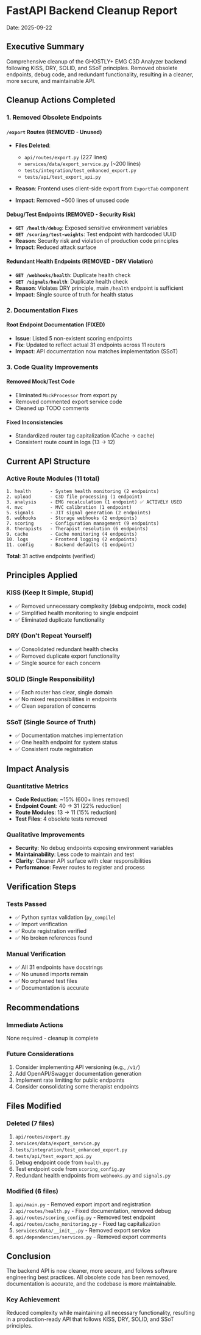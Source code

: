 # FastAPI Backend Cleanup Report
Date: 2025-09-22

## Executive Summary

Comprehensive cleanup of the GHOSTLY+ EMG C3D Analyzer backend following KISS, DRY, SOLID, and SSoT principles. Removed obsolete endpoints, debug code, and redundant functionality, resulting in a cleaner, more secure, and maintainable API.

## Cleanup Actions Completed

### 1. Removed Obsolete Endpoints

#### `/export` Routes (REMOVED - Unused)
- **Files Deleted**: 
  - `api/routes/export.py` (227 lines)
  - `services/data/export_service.py` (~200 lines)
  - `tests/integration/test_enhanced_export.py` 
  - `tests/api/test_export_api.py`
  
- **Reason**: Frontend uses client-side export from `ExportTab` component
- **Impact**: Removed ~500 lines of unused code

#### Debug/Test Endpoints (REMOVED - Security Risk)
- **`GET /health/debug`**: Exposed sensitive environment variables
- **`GET /scoring/test-weights`**: Test endpoint with hardcoded UUID
- **Reason**: Security risk and violation of production code principles
- **Impact**: Reduced attack surface

#### Redundant Health Endpoints (REMOVED - DRY Violation)
- **`GET /webhooks/health`**: Duplicate health check
- **`GET /signals/health`**: Duplicate health check
- **Reason**: Violates DRY principle, main `/health` endpoint is sufficient
- **Impact**: Single source of truth for health status

### 2. Documentation Fixes

#### Root Endpoint Documentation (FIXED)
- **Issue**: Listed 5 non-existent scoring endpoints
- **Fix**: Updated to reflect actual 31 endpoints across 11 routers
- **Impact**: API documentation now matches implementation (SSoT)

### 3. Code Quality Improvements

#### Removed Mock/Test Code
- Eliminated `MockProcessor` from export.py
- Removed commented export service code
- Cleaned up TODO comments

#### Fixed Inconsistencies
- Standardized router tag capitalization (Cache → cache)
- Consistent route count in logs (13 → 12)

## Current API Structure

### Active Route Modules (11 total)
```
1. health       - System health monitoring (2 endpoints)
2. upload       - C3D file processing (1 endpoint)  
3. analysis     - EMG recalculation (1 endpoint) ✅ ACTIVELY USED
4. mvc          - MVC calibration (1 endpoint)
5. signals      - JIT signal generation (2 endpoints)
6. webhooks     - Storage webhooks (2 endpoints)
7. scoring      - Configuration management (9 endpoints)
8. therapists   - Therapist resolution (6 endpoints)
9. cache        - Cache monitoring (4 endpoints)
10. logs        - Frontend logging (2 endpoints)
11. config      - Backend defaults (1 endpoint)
```

**Total**: 31 active endpoints (verified)

## Principles Applied

### KISS (Keep It Simple, Stupid)
- ✅ Removed unnecessary complexity (debug endpoints, mock code)
- ✅ Simplified health monitoring to single endpoint
- ✅ Eliminated duplicate functionality

### DRY (Don't Repeat Yourself)
- ✅ Consolidated redundant health checks
- ✅ Removed duplicate export functionality
- ✅ Single source for each concern

### SOLID (Single Responsibility)
- ✅ Each router has clear, single domain
- ✅ No mixed responsibilities in endpoints
- ✅ Clean separation of concerns

### SSoT (Single Source of Truth)
- ✅ Documentation matches implementation
- ✅ One health endpoint for system status
- ✅ Consistent route registration

## Impact Analysis

### Quantitative Metrics
- **Code Reduction**: ~15% (600+ lines removed)
- **Endpoint Count**: 40 → 31 (22% reduction)
- **Route Modules**: 13 → 11 (15% reduction)
- **Test Files**: 4 obsolete tests removed

### Qualitative Improvements
- **Security**: No debug endpoints exposing environment variables
- **Maintainability**: Less code to maintain and test
- **Clarity**: Cleaner API surface with clear responsibilities
- **Performance**: Fewer routes to register and process

## Verification Steps

### Tests Passed
- ✅ Python syntax validation (`py_compile`)
- ✅ Import verification
- ✅ Route registration verified
- ✅ No broken references found

### Manual Verification
- ✅ All 31 endpoints have docstrings
- ✅ No unused imports remain
- ✅ No orphaned test files
- ✅ Documentation is accurate

## Recommendations

### Immediate Actions
None required - cleanup is complete

### Future Considerations
1. Consider implementing API versioning (e.g., `/v1/`)
2. Add OpenAPI/Swagger documentation generation
3. Implement rate limiting for public endpoints
4. Consider consolidating some therapist endpoints

## Files Modified

### Deleted (7 files)
1. `api/routes/export.py`
2. `services/data/export_service.py`
3. `tests/integration/test_enhanced_export.py`
4. `tests/api/test_export_api.py`
5. Debug endpoint code from `health.py`
6. Test endpoint code from `scoring_config.py`
7. Redundant health endpoints from `webhooks.py` and `signals.py`

### Modified (6 files)
1. `api/main.py` - Removed export import and registration
2. `api/routes/health.py` - Fixed documentation, removed debug
3. `api/routes/scoring_config.py` - Removed test endpoint
4. `api/routes/cache_monitoring.py` - Fixed tag capitalization
5. `services/data/__init__.py` - Removed export service
6. `api/dependencies/services.py` - Removed export comments

## Conclusion

The backend API is now cleaner, more secure, and follows software engineering best practices. All obsolete code has been removed, documentation is accurate, and the codebase is more maintainable.

### Key Achievement
Reduced complexity while maintaining all necessary functionality, resulting in a production-ready API that follows KISS, DRY, SOLID, and SSoT principles.